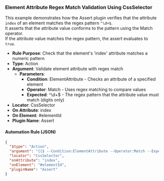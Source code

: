 ### Element Attribute Regex Match Validation Using CssSelector

This example demonstrates how the Assert plugin verifies that the attribute `index` of an element matches the regex pattern `^\d+$`.  
It asserts that the attribute value conforms to the pattern using the Match operator.  
If the attribute value matches the regex pattern, the assert evaluates to `true`.

- **Rule Purpose**: Check that the element's 'index' attribute matches a numeric pattern  
- **Type**: Action  
- **Argument**: Validate element attribute with regex match  
  - **Parameters**:  
    - **Condition**: ElementAttribute - Checks an attribute of a specified element  
    - **Operator**: Match - Uses regex matching to compare values  
    - **Expected**: ^\d+$ - The regex pattern that the attribute value must match (digits only)  
- **Locator**: CssSelector  
- **On Attribute**: index  
- **On Element**: #elementId  
- **Plugin Name**: Assert  

#### Automation Rule (JSON)

```json
{
  "$type": "Action",
  "argument": "{{$ --Condition:ElementAttribute --Operator:Match --Expected:^\\d+$}}",
  "locator": "CssSelector",
  "onAttribute": "index",
  "onElement": "#elementId",
  "pluginName": "Assert"
}
```
